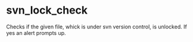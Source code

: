 # svn_lock_check
Checks if the given file, whick is under svn version control, is unlocked. If yes an alert prompts up. 

